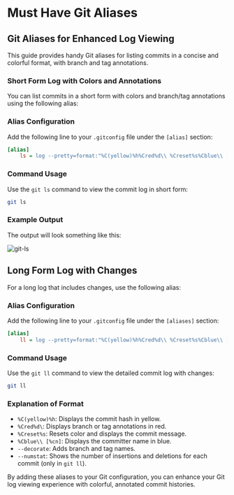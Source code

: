 # Must Have Git Aliases

## Git Aliases for Enhanced Log Viewing

This guide provides handy Git aliases for listing commits in a concise and colorful format, with branch and tag annotations.

### Short Form Log with Colors and Annotations

You can list commits in a short form with colors and branch/tag annotations using the following alias:

### Alias Configuration

Add the following line to your `.gitconfig` file under the `[alias]` section:

```ini
[alias]
    ls = log --pretty=format:"%C(yellow)%h%Cred%d\\ %Creset%s%Cblue\\ [%cn]" --decorate
```

### Command Usage

Use the `git ls` command to view the commit log in short form:

```sh
git ls
```

### Example Output

The output will look something like this:

![git-ls](https://github.com/xaviarboykins/Code-Bible/assets/119615611/48dd0a8e-862f-4d59-8d96-1b79a5337ea7)

## Long Form Log with Changes

For a long log that includes changes, use the following alias:

### Alias Configuration

Add the following line to your `.gitconfig` file under the `[aliases]` section:

```ini
[alias]
    ll = log --pretty=format:"%C(yellow)%h%Cred%d\\ %Creset%s%Cblue\\ [%cn]" --decorate --numstat
```

### Command Usage

Use the `git ll` command to view the detailed commit log with changes:

```sh
git ll
```

### Explanation of Format

- `%C(yellow)%h`: Displays the commit hash in yellow.
- `%Cred%d\`: Displays branch or tag annotations in red.
- `%Creset%s`: Resets color and displays the commit message.
- `%Cblue\\ [%cn]`: Displays the committer name in blue.
- `--decorate`: Adds branch and tag names.
- `--numstat`: Shows the number of insertions and deletions for each commit (only in `git ll`).

By adding these aliases to your Git configuration, you can enhance your Git log viewing experience with colorful, annotated commit histories.




